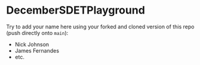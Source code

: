 # DecemberSDETPlayground

Try to add your name here using your forked and cloned version of this repo (push directly onto `main`):

- Nick Johnson
- James Fernandes
- etc.
